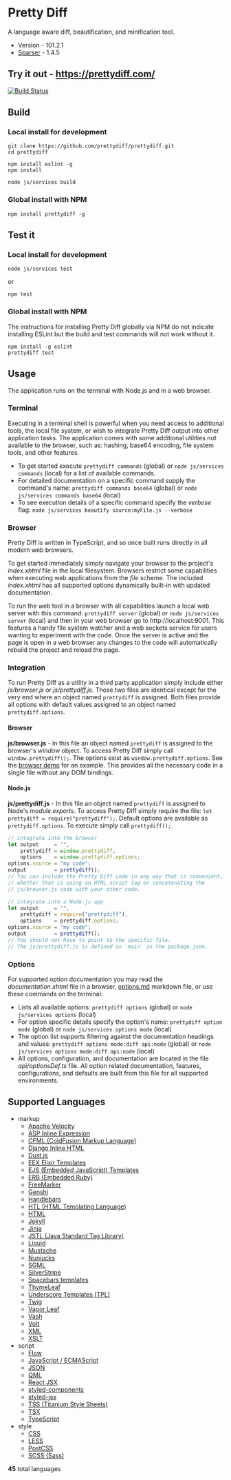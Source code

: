 # Pretty Diff
A language aware diff, beautification, and minification tool.

* Version - 101.2.1
* [Sparser](https://sparser.io) - 1.4.5

## Try it out - https://prettydiff.com/

[![Build Status](https://semaphoreci.com/api/v1/prettydiff/prettydiff/branches/master/badge.svg)](https://semaphoreci.com/prettydiff/prettydiff)

## Build
### Local install for development
```
git clone https://github.com/prettydiff/prettydiff.git
cd prettydiff

npm install eslint -g
npm install

node js/services build
```

### Global install with NPM
```
npm install prettydiff -g
```

## Test it
### Local install for development
```
node js/services test
```
or
```
npm test
```

### Global install with NPM
The instructions for installing Pretty Diff globally via NPM do not indicate installing ESLint but the build and test commands will not work without it.

```
npm install -g eslint
prettydiff test
```

## Usage
The application runs on the terminal with Node.js and in a web browser.

### Terminal
Executing in a terminal shell is powerful when you need access to additional tools, the local file system, or wish to integrate Pretty Diff output into other application tasks.  The application comes with some additional utilities not available to the browser, such as: hashing, base64 encoding, file system tools, and other features.

* To get started execute `prettydiff commands` (global)  or `node js/services commands` (local) for a list of available commands.
* For detailed documentation on a specific command supply the command's name: `prettydiff commands base64` (global) or `node js/services commands base64` (local)
* To see execution details of a specific command specify the *verbose* flag: `node js/services beautify source:myFile.js --verbose`

### Browser
Pretty Diff is written in TypeScript, and so once built runs directly in all modern web browsers.

To get started immediately simply navigate your browser to the project's *index.xhtml* file in the local filesystem.  Browsers restrict some capabilities when executing web applications from the *file* scheme.  The included *index.xhtml* has all supported options dynamically built-in with updated documentation.

To run the web tool in a browser with all capabilities launch a local web server with this command: `prettydiff server` (global) or `node js/services server` (local) and then in your web browser go to http://localhost:9001.  This features a handy file system watcher and a web sockets service for users wanting to experiment with the code.  Once the server is active and the page is open in a web browser any changes to the code will automatically rebuild the project and reload the page.

### Integration
To run Pretty Diff as a utility in a third party application simply include either *js/browser.js* or *js/prettydiff.js*.  Those two files are identical except for the very end where an object named `prettydiff` is assigned.  Both files provide all options with default values assigned to an object named `prettydiff.options`.

#### Browser
**js/browser.js** - In this file an object named `prettydiff` is assigned to the browser's *window* object.  To access Pretty Diff simply call `window.prettydiff();`.  The options exist as `window.prettydiff.options`.  See the [browser demo](tests/browser.html) for an example.  This provides all the necessary code in a single file without any DOM bindings.

#### Node.js
**js/prettydiff.js** - In this file an object named `prettydiff` is assigned to Node's *module.exports*.  To access Pretty Diff simply require the file: `let prettydiff = require("prettydiff");`.  Default options are available as `prettydiff.options`.  To execute simply call `prettydiff();`.

```javascript
// integrate into the browser
let output     = "",
    prettydiff = window.prettydiff,
    options    = window.prettydiff.options;
options.source = "my code";
output         = prettydiff();
// You can include the Pretty Diff code in any way that is convenient,
// whether that is using an HTML script tag or concatenating the
// js/browser.js code with your other code.

// integrate into a Node.js app
let output     = "",
    prettydiff = require("prettydiff"),
    options    = prettydiff.options;
options.source = "my code";
output         = prettydiff();
// You should not have to point to the specific file.
// The js/prettydiff.js is defined as 'main' in the package.json.
```

### Options
For supported option documentation you may read the *documentation.xhtml* file in a browser, [options.md](options.md) markdown file, or use these commands on the terminal:

* Lists all available options: `prettydiff options` (global) or `node js/services options` (local)
* For option specific details specify the option's name: `prettydiff option mode` (global) or `node js/services options mode` (local)
* The option list supports filtering against the documentation headings and values: `prettydiff options mode:diff api:node` (global) or `node js/services options mode:diff api:node` (local)
* All options, configuration, and documentation are located in the file *api/optionsDef.ts* file.  All option related documentation, features, configurations, and defaults are built from this file for all supported environments.

## Supported Languages
- markup
   * [Apache Velocity](https://velocity.apache.org/)
   * [ASP Inline Expression](https://support.microsoft.com/en-us/help/976112/introduction-to-asp-net-inline-expressions-in-the-net-framework)
   * [CFML (ColdFusion Markup Language)](https://www.adobe.com/products/coldfusion-family.html)
   * [Django Inline HTML](https://docs.djangoproject.com/en/2.1/topics/forms/)
   * [Dust.js](https://www.dustjs.com/)
   * [EEX Elixir Templates](https://hexdocs.pm/eex/EEx.html)
   * [EJS (Embedded JavaScript) Templates](https://www.ejs.co/)
   * [ERB (Embedded Ruby)](https://ruby-doc.org/stdlib-1.9.3/libdoc/erb/rdoc/ERB.html)
   * [FreeMarker](https://freemarker.apache.org/)
   * [Genshi](https://genshi.edgewall.org/)
   * [Handlebars](https://handlebarsjs.com/)
   * [HTL (HTML Templating Language)](https://helpx.adobe.com/experience-manager/htl/using/getting-started.html)
   * [HTML](https://www.w3.org/TR/html52/)
   * [Jekyll](https://jekyllrb.com/docs/liquid/)
   * [Jinja](http://jinja.pocoo.org/)
   * [JSTL (Java Standard Tag Library)](https://github.com/eclipse-ee4j/jstl-api)
   * [Liquid](https://shopify.github.io/liquid/)
   * [Mustache](https://mustache.github.io/)
   * [Nunjucks](https://mozilla.github.io/nunjucks/)
   * [SGML](https://www.iso.org/standard/16387.html)
   * [SilverStripe](https://docs.silverstripe.org/en/4/developer_guides/templates/syntax/)
   * [Spacebars templates](http://blazejs.org/guide/spacebars.html)
   * [ThymeLeaf](https://www.thymeleaf.org/doc/tutorials/3.0/usingthymeleaf.html)
   * [Underscore Templates (TPL)](https://underscorejs.org/#template)
   * [Twig](https://twig.symfony.com/)
   * [Vapor Leaf](https://docs.vapor.codes/3.0/leaf/overview/)
   * [Vash](https://github.com/kirbysayshi/vash)
   * [Volt](https://phalcon-php-framework-documentation.readthedocs.io/en/latest/reference/volt.html)
   * [XML](https://www.w3.org/TR/REC-xml/)
   * [XSLT](https://www.w3.org/standards/xml/transformation)
- script
   * [Flow](https://flow.org/)
   * [JavaScript / ECMAScript](https://www.ecma-international.org/publications/files/ECMA-ST/Ecma-262.pdf)
   * [JSON](https://json.org/)
   * [QML](https://doc.qt.io/qt-5/qmlfirststeps.html)
   * [React JSX](https://reactjs.org/docs/introducing-jsx.html)
   * [styled-components](https://www.styled-components.com/)
   * [styled-jsx](https://github.com/zeit/styled-jsx#readme)
   * [TSS (Titanium Style Sheets)](https://docs.appcelerator.com/platform/latest/#!/api/Titanium.UI.TextField)
   * [TSX](https://www.typescriptlang.org/docs/handbook/jsx.html)
   * [TypeScript](https://www.typescriptlang.org/)
- style
   * [CSS](https://www.w3.org/Style/CSS/#news)
   * [LESS](http://lesscss.org/)
   * [PostCSS](https://postcss.org/)
   * [SCSS (Sass)](https://sass-lang.com/)

**45** total languages

